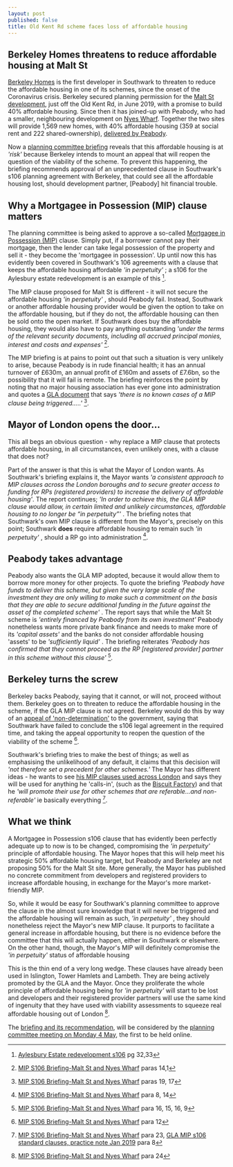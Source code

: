 ```yaml
---
layout: post
published: false
title: Old Kent Rd scheme faces loss of affordable housing
---
```

## Berkeley Homes threatens to reduce affordable housing at Malt St

[Berkeley Homes](http://www.berkeley-oldkentroad.co.uk/) is the first developer in Southwark to threaten to reduce the affordable housing in one of its schemes, since the onset of the Coronavirus crisis.  Berkeley secured planning permission for the [Malt St development](https://planning.southwark.gov.uk/online-applications-old/simpleSearchResults.do?action=firstPage), just off the Old Kent Rd, in June 2019, with a promise to build 40% affordable housing.  Since then it has joined-up with Peabody, who had a smaller, neighbouring development on [Nyes Wharf](http://moderngov.southwark.gov.uk/documents/s77120/Item%203%20-%20Report%2017AP4596.pdf).  Together the two sites will provide 1,569 new homes, with 40% affordable housing (359 at social rent and 222 shared-ownership), [delivered by Peabody](https://www.peabodysales.co.uk/blog/future-developments-sales-launches/peabody-secure-deal-to-deliver-224-new-shared-ownership-homes-in-southwark-in-collaboration-with-berkeley-homes/).

Now a [planning committee briefing](http://moderngov.southwark.gov.uk/documents/s88488/Report%20Mortgagee%20in%20possession%20S106%20clause-%20Malt%20Street%20redevelopment.pdf) reveals that this affordable housing is at _'risk'_  because Berkeley intends to mount an appeal that will reopen the question of the viability of the scheme.  To prevent this happening, the briefing recommends approval of an unprecedented clause in Southwark's  s106 planning agreement with Berkeley, that could see all the affordable housing lost, should development partner, [Peabody] hit financial trouble.
 

## Why a Mortgagee in Possession (MIP) clause matters

The planning committee is being asked to approve a so-called [Mortgagee in Possession (MIP)](https://www.oxfordreference.com/view/10.1093/oi/authority.20110803100211114) clause.  Simply put, if a borrower cannot pay their mortgage, then the lender can take legal possession of the property and sell it - they become the 'mortgagee in possession'.  Up until now this has evidently been covered in Southwark's 106 agreements with a clause that keeps the affordable housing affordable _'in perpetuity'_ ; a s106 for the Aylesbury estate redevelopment is an example of this [^1].

The MIP clause proposed for Malt St is different - it will not secure the affordable housing _'in perpetuity'_ , should Peabody fail. Instead, Southwark or another affordable housing provider would be given the option to take on the affordable housing, but if they do not, the affordable housing can then be sold onto the open market.  If Southwark does buy the affordable housing, they would also have to pay anything outstanding _'under the terms of the relevant security documents, including all accrued principal monies, interest and costs and expenses'_  [^2]. 

The MIP briefing is at pains to point out that such a situation is very unlikely to arise, because Peabody is in rude financial health; it has an annual turnover of £630m, an annual profit of £160m and assets of £7.6bn, so the possibility that it will fail is remote.  The briefing reinforces the point by noting that no major housing association has ever gone into administration and quotes a [GLA document](https://www.housing.org.uk/globalassets/files/resource-files/gla_practice_note_mortgagee_in_possession_january_2019.pdf) that says _'there is no known cases of a MIP clause being triggered.....'_ [^3].

## Mayor of London opens the door...

This all begs an obvious question - why replace a MIP clause that protects affordable housing, in all circumstances, even unlikely ones, with a clause that does not?  

Part of the answer is that this is what the Mayor of London wants.  As Southwark's briefing explains it, the Mayor wants  _'a consistent approach to MIP clauses across the London boroughs and to secure greater access to funding for RPs (registered providers) to increase the delivery of affordable housing'_.  The report continues; _'In order to achieve this, the GLA MIP clause would allow, in certain limited and unlikely circumstances, affordable housing to no longer be “in perpetuity”'_ .  The briefing notes that Southwark's own MIP clause is different from the Mayor's, precisely on this point; Southwark **does** require affordable housing to remain such _'in perpetuity'_ , should a RP go into administration [^4]. 

## Peabody takes advantage

Peabody also wants the GLA MIP adopted, because it would allow them to borrow more money for other projects.  To quote the briefing _'Peabody have funds to deliver this scheme, but given the very large scale of the investment they are only willing to make such a commitment on the basis that they are able to secure additional funding in the future against the asset of the completed scheme'_ .  The report says that while the Malt St scheme is _'entirely financed by Peabody from its own investment'_  Peabody nonetheless wants more private bank finance and needs to make more of its _'capital assets'_ and the banks do not consider affordable housing 'assets' to be _'sufficiently liquid'_ . The briefing reiterates _'Peabody has confirmed that they cannot proceed as the RP [registered provider] partner in this scheme without this clause'_ [^5].

## Berkeley turns the screw

Berkeley backs Peabody, saying that it cannot, or will not, proceed without them. Berkeley goes on to threaten to reduce the affordable housing in the scheme, if the GLA MIP clause is not agreed.  Berkeley would do this by way of an [appeal of 'non-determination'](https://www.planningportal.co.uk/info/200232/planning_applications/58/the_decision-making_process/8) to the government, saying that Southwark have failed to conclude the s106 legal agreement in the required time, and taking the appeal opportunity to reopen the question of the viability of the scheme [^6].    

Southwark's briefing tries to make the best of things; as well as emphasising the unlikelihood of any default, it claims that this decision will _'not therefore set a precedent for other schemes.'_   The Mayor has different ideas - he wants to see [his MIP clauses used across London](https://www.housing.org.uk/globalassets/files/resource-files/gla_practice_note_mortgagee_in_possession_january_2019.pdf) and says they will be used for anything he 'calls-in', (such as the [Biscuit Factory](http://35percent.org/2020-02-17-biscuit-factory-is-back/)) and that he _'will promote their use for other schemes that are referable...and non-referable'_ ie basically everything [^7].

## What we think

A Mortgagee in Possession s106 clause that has evidently been perfectly adequate up to now is to be changed, compromising the _'in perpetuity'_ principle of affordable housing.  The Mayor hopes that this will help  meet his strategic 50% affordable housing target, but Peabody and Berkeley are not proposing 50% for the Malt St site.  More generally, the Mayor has published no concrete commitment from developers and registered providers to increase affordable housing,  in exchange for the Mayor's more market-friendly MIP. 

So, while it would be easy for Southwark's planning committee to approve the clause in the almost sure knowledge that it will never be triggered and the affordable housing will remain as such, _'in perpetuity'_ , they should nonetheless reject the Mayor's new MIP clause. It purports to facilitate a general increase in affordable housing, but there is no evidence before the committee that this will actually happen, either in Southwark or elsewhere.  On the other hand, though, the Mayor's MIP will definitely compromise the _'in perpetuity'_ status of affordable housing

This is the thin end of a very long wedge.  These clauses have already been used in Islington, Tower Hamlets and Lambeth.  They are being actively promoted by the GLA and the Mayor.  Once they proliferate the whole principle of affordable housing being for _'in perpetuity'_ will start to be lost and developers and their registered provider partners will use the same kind of ingenuity that they have used with viability assessments to squeeze real affordable housing out of London [^8].

The [briefing and its recommendation](http://moderngov.southwark.gov.uk/documents/s88488/Report%20Mortgagee%20in%20possession%20S106%20clause-%20Malt%20Street%20redevelopment.pdf), will be considered by the [planning committee meeting on Monday 4 May](http://moderngov.southwark.gov.uk/ieListDocuments.aspx?CId=119&MId=6643&Ver=4), the first to be held online.

[^1]: [Aylesbury Estate redevelopment s106](http://planbuild.southwark.gov.uk/documents/?GetDocument=%7b%7b%7b!oF%2bbR3wNmlaiCxJPcqtGXw%3d%3d!%7d%7d%7d) pg 32,33

[^2]: [MIP S106 Briefing-Malt St and Nyes Wharf](http://moderngov.southwark.gov.uk/documents/s88488/Report%20Mortgagee%20in%20possession%20S106%20clause-%20Malt%20Street%20redevelopment.pdf) paras 14,1

[^3]: [MIP S106 Briefing-Malt St and Nyes Wharf](http://moderngov.southwark.gov.uk/documents/s88488/Report%20Mortgagee%20in%20possession%20S106%20clause-%20Malt%20Street%20redevelopment.pdf) paras 19, 17

[^4]: [MIP S106 Briefing-Malt St and Nyes Wharf](http://moderngov.southwark.gov.uk/documents/s88488/Report%20Mortgagee%20in%20possession%20S106%20clause-%20Malt%20Street%20redevelopment.pdf) para 8, 14

[^5]: [MIP S106 Briefing-Malt St and Nyes Wharf](http://moderngov.southwark.gov.uk/documents/s88488/Report%20Mortgagee%20in%20possession%20S106%20clause-%20Malt%20Street%20redevelopment.pdf) para 16, 15, 16, 9

[^6]: [MIP S106 Briefing-Malt St and Nyes Wharf](http://moderngov.southwark.gov.uk/documents/s88488/Report%20Mortgagee%20in%20possession%20S106%20clause-%20Malt%20Street%20redevelopment.pdf) para 12

[^7]: [MIP S106 Briefing-Malt St and Nyes Wharf](http://moderngov.southwark.gov.uk/documents/s88488/Report%20Mortgagee%20in%20possession%20S106%20clause-%20Malt%20Street%20redevelopment.pdf)  para 23, [GLA MIP s106 standard clauses, practice note Jan 2019](https://www.housing.org.uk/globalassets/files/resource-files/gla_practice_note_mortgagee_in_possession_january_2019.pdf) para 8

[^8]: [MIP S106 Briefing-Malt St and Nyes Wharf](http://moderngov.southwark.gov.uk/documents/s88488/Report%20Mortgagee%20in%20possession%20S106%20clause-%20Malt%20Street%20redevelopment.pdf) para 24


